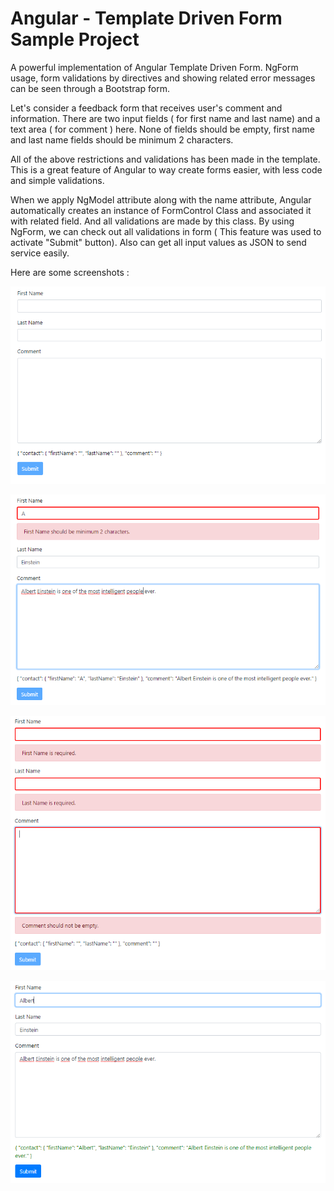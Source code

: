 # Angular - Template Driven Form Sample Project

A powerful implementation of Angular Template Driven Form. NgForm usage, form validations by directives and showing related  error messages can be seen through a Bootstrap form.

Let's consider a feedback form that receives user's comment and information. There are two input fields ( for first name and last name) and a text area ( for comment ) here. None of fields should be empty, first name and last name fields should be minimum 2 characters.

All of the above restrictions and validations has been made in the template. This is a great feature of Angular to way create forms easier, with less code and simple validations.

When we apply NgModel attribute along with the name attribute, Angular automatically creates an instance of FormControl Class and associated it with related field. And all validations are made by this class. By using NgForm, we can check out all validations in form ( This feature was used to activate "Submit" button). Also can get all input values as JSON to send service easily.

Here are some screenshots :


<kbd>![image](screenshots/11.PNG)</kbd>

<kbd>![image](screenshots/22.PNG)</kbd>

<kbd>![image](screenshots/44.PNG)</kbd>

<kbd>![image](screenshots/33.PNG)</kbd>
